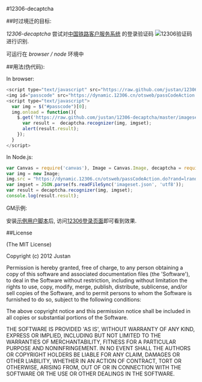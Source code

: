 #12306-decaptcha

##时过境迁的目标:

  *12306-decaptcha* 尝试对[中国铁路客户服务系统](https://dynamic.12306.cn/otsweb/) 的登录验证码 ![12306验证码](https://dynamic.12306.cn/otsweb/passCodeAction.do?rand=lrand "") 进行识别. 

  可运行在 *browser / node* 环境中
  
##用法(伪代码):

In browser: 
  
```javascript
<script type="text/javascript" src="https://raw.github.com/justan/12306-decaptcha/master/lib/decaptcha12306.js"></script>
<img id="passcode" src="https://dynamic.12306.cn/otsweb/passCodeAction.do?rand=lrand" />
<script type="text/javascript">
  var img = $("#passcode")[0];
  img.onload = function(){
    $.get('https://raw.github.com/justan/12306-decaptcha/master/imageset.json', function(imgset){//download the imageset.json to yourself server
      var result =  decaptcha.recognizer(img, imgset);
      alert(result.result);
    });
  }
</script>
```
  
In Node.js: 
  
```javascript
var Canvas = require('canvas'), Image = Canvas.Image, decaptcha = require('./12306-decaptcha');
var img = new Image;
img.src = "https://dynamic.12306.cn/otsweb/passCodeAction.do?rand=lrand";
var imgset = JSON.parse(fs.readFileSync('imageset.json', 'utf8'));
var result = decaptcha.recognizer(img, imgset);
console.log(result.result);
```

GM示例:

安装[示例用户脚本](https://raw.github.com/justan/12306-decaptcha/master/12306-decaptcha.user.js)后, 访问[12306登录页面](https://dynamic.12306.cn/otsweb/)即可看到效果.

  
##License

(The MIT License)

Copyright (c) 2012 Justan

Permission is hereby granted, free of charge, to any person obtaining a copy of this software and associated documentation files (the 'Software'), to deal in the Software without restriction, including without limitation the rights to use, copy, modify, merge, publish, distribute, sublicense, and/or sell copies of the Software, and to permit persons to whom the Software is furnished to do so, subject to the following conditions:

The above copyright notice and this permission notice shall be included in all copies or substantial portions of the Software.

THE SOFTWARE IS PROVIDED 'AS IS', WITHOUT WARRANTY OF ANY KIND, EXPRESS OR IMPLIED, INCLUDING BUT NOT LIMITED TO THE WARRANTIES OF MERCHANTABILITY, FITNESS FOR A PARTICULAR PURPOSE AND NONINFRINGEMENT. IN NO EVENT SHALL THE AUTHORS OR COPYRIGHT HOLDERS BE LIABLE FOR ANY CLAIM, DAMAGES OR OTHER LIABILITY, WHETHER IN AN ACTION OF CONTRACT, TORT OR OTHERWISE, ARISING FROM, OUT OF OR IN CONNECTION WITH THE SOFTWARE OR THE USE OR OTHER DEALINGS IN THE SOFTWARE.